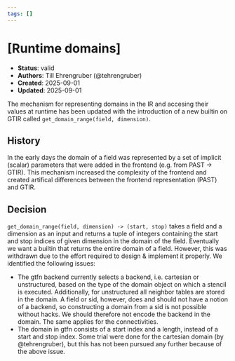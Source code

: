 ```yaml
---
tags: []
---
```


# [Runtime domains]

- **Status**: valid
- **Authors**: Till Ehrengruber (@tehrengruber)
- **Created**: 2025-09-01
- **Updated**: 2025-09-01

The mechanism for representing domains in the IR and accesing their values at runtime has been updated with the introduction of a new builtin on GTIR called `get_domain_range(field, dimension)`.

## History

In the early days the domain of a field was represented by a set of implicit (scalar) parameters that were added in the frontend (e.g. from PAST -> GTIR). This mechanism increased the complexity of the frontend and created artifical differences between the frontend representation (PAST) and GTIR.

## Decision

`get_domain_range(field, dimension) -> (start, stop)` takes a field and a dimension as an input and returns a tuple of integers containing the start and stop indices of given dimension in the domain of the field. Eventually we want a builtin that returns the entire domain of a field. However, this was withdrawn due to the effort required to design & implement it properly. We identified the following issues:

- The gtfn backend currently selects a backend, i.e. cartesian or unstructured, based on the type of the domain object on which a stencil is executed. Additionally, for unstructured all neighbor tables are stored in the domain. A field or sid, however, does and should not have a notion of a backend, so constructing a domain from a sid is not possible without hacks. We should therefore not encode the backend in the domain. The same applies for the connectivities.
- The domain in gtfn consists of a start index and a length, instead of a start and stop index. Some trial were done for the cartesian domain (by @tehrengruber), but this has not been pursued any further because of the above issue.
